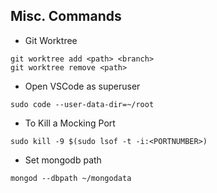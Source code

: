 ## Misc. Commands

- Git Worktree

```
git worktree add <path> <branch>
git worktree remove <path>
```

- Open VSCode as superuser

```
sudo code --user-data-dir=~/root
```

- To Kill a Mocking Port

```
sudo kill -9 $(sudo lsof -t -i:<PORTNUMBER>)
```

- Set mongodb path

```
mongod --dbpath ~/mongodata
```

